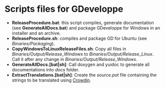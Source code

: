 # Scripts files for GDeveloppe

-   **ReleaseProcedure.bat**: this script compiles, generate documentation (see **GenerateAllDocs.bat**) and package GDeveloppe for Windows in an installer and an archive.
-   **ReleaseProcedure.sh**: compiles and package GD for Ubuntu (see _Binaries/Packaging_).
-   **CopyWindowsToLinuxReleaseFiles.sh**: Copy all files in _Binaries/Output/Release_Windows_ to _Binaries/Output/Release_Linux_. Call it after any change in _Binaries/Output/Release_Windows_.
-   **GenerateAllDocs.[bat|sh]**: Call doxygen and yuidoc to generate all documentations into _docs_ folder.
-   **ExtractTranslations.[bat|sh]**: Create the _source.pot_ file containing the strings to be translated using [Crowdin](https://crowdin.com/project/GDeveloppe).
